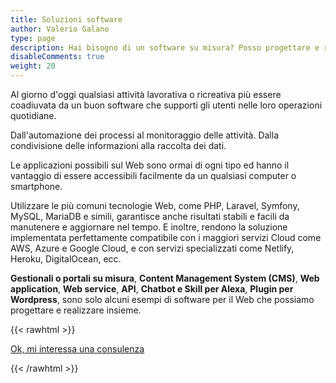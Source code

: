 ```yaml
---
title: Soluzioni software
author: Valerio Galano
type: page
description: Hai bisogno di un software su misura? Posso progettare e realizzare la soluzione Web più adatta alle tue esigenze.
disableComments: true
weight: 20
---
```


Al giorno d'oggi qualsiasi attività lavorativa o ricreativa più essere coadiuvata da un buon software che supporti gli utenti nelle loro operazioni quotidiane.

Dall'automazione dei processi al monitoraggio delle attività. Dalla condivisione delle informazioni alla raccolta dei dati.

Le applicazioni possibili sul Web sono ormai di ogni tipo ed hanno il vantaggio di essere accessibili facilmente da un qualsiasi computer o smartphone.

Utilizzare le più comuni tecnologie Web, come PHP, Laravel, Symfony, MySQL, MariaDB e simili, garantisce anche risultati stabili e facili da manutenere e aggiornare nel tempo. E inoltre, rendono la soluzione implementata perfettamente compatibile con i maggiori servizi Cloud come AWS, Azure e Google Cloud, e con servizi specializzati come Netlify, Heroku, DigitalOcean, ecc. 

**Gestionali o portali su misura**, **Content Management System (CMS)**, **Web application**, **Web service**, **API**, **Chatbot e Skill per Alexa**, **Plugin per Wordpress**, sono solo alcuni esempi di software per il Web che possiamo progettare e realizzare insieme.

{{< rawhtml >}}
<p><a class="button primary fit icon fa-pencil" href="/consulenza">Ok, mi interessa una consulenza</a></p>
{{< /rawhtml >}}

